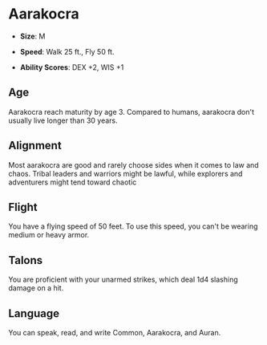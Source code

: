 # Aarakocra


- **Size**: M

- **Speed**: Walk 25 ft., Fly 50 ft.

- **Ability Scores**: DEX +2, WIS +1

## Age
Aarakocra reach maturity by age 3. Compared to humans, aarakocra don't usually live longer than 30 years.

## Alignment
Most aarakocra are good and rarely choose sides when it comes to law and chaos. Tribal leaders and warriors might be lawful, while explorers and adventurers might tend toward chaotic

## Flight
You have a flying speed of 50 feet. To use this speed, you can't be wearing medium or heavy armor.

## Talons
You are proficient with your unarmed strikes, which deal 1d4 slashing damage on a hit.

## Language
You can speak, read, and write Common, Aarakocra, and Auran.